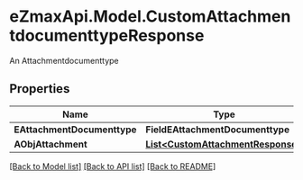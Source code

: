 # eZmaxApi.Model.CustomAttachmentdocumenttypeResponse
An Attachmentdocumenttype

## Properties

Name | Type | Description | Notes
------------ | ------------- | ------------- | -------------
**EAttachmentDocumenttype** | **FieldEAttachmentDocumenttype** |  | 
**AObjAttachment** | [**List&lt;CustomAttachmentResponse&gt;**](CustomAttachmentResponse.md) |  | 

[[Back to Model list]](../README.md#documentation-for-models) [[Back to API list]](../README.md#documentation-for-api-endpoints) [[Back to README]](../README.md)

